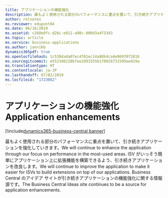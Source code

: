 ```yaml
---
title: アプリケーションの機能強化
description: 最もよく使用される部分のパフォーマンスに重点を置いて、引き続きアプリケーションを強化していきます。 Business Central のアイデア サイトが引き続きアプリケーションの機能強化に関する情報源です。
author: relnotes
ms.reviewer: edupont04
ms.date: 06/16/2019
ms.assetid: c260e0fc-d26c-e911-a98c-000d3a4f3343
ms.topic: article
ms.service: business-applications
ms.author: jannikb
dynamics365pdf: true
ms.openlocfilehash: 1c530dada07ec4f81ec14a80b4ca4e8697072816
ms.sourcegitcommit: e5523d6228bfee2d93355b170028731509aed19a
ms.translationtype: HT
ms.contentlocale: ja-JP
ms.lasthandoff: 07/02/2019
ms.locfileid: "1723062"
---
```

# <a name="application-enhancements"></a><span data-ttu-id="ce5f8-104">アプリケーションの機能強化</span><span class="sxs-lookup"><span data-stu-id="ce5f8-104">Application enhancements</span></span>

[!include[dynamics365-business-central banner](../includes/dynamics365-business-central.md)]

<span data-ttu-id="ce5f8-105">最もよく使用される部分のパフォーマンスに重点を置いて、引き続きアプリケーションを強化していきます。</span><span class="sxs-lookup"><span data-stu-id="ce5f8-105">We will continue to enhance the application through our focus on performance in the most-used areas.</span></span> <span data-ttu-id="ce5f8-106">ISV がいっそう簡単にアプリケーション上に拡張機能を構築できるよう、引き続きアプリケーションを改良します。</span><span class="sxs-lookup"><span data-stu-id="ce5f8-106">We will continue to improve the application to make it easier for ISVs to build extensions on top of our applications.</span></span> <span data-ttu-id="ce5f8-107">Business Central のアイデア サイトが引き続きアプリケーションの機能強化に関する情報源です。</span><span class="sxs-lookup"><span data-stu-id="ce5f8-107">The Business Central Ideas site continues to be a source for application enhancements.</span></span>
